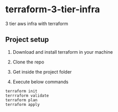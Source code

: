 # terraform-3-tier-infra
3 tier aws infra with terraform

## Project setup

1. Download and install terraform in your machine

2. Clone the repo

3. Get inside the project folder

4. Execute below commands
```
terraform init
terrraform validate
terraform plan
terraform apply
```